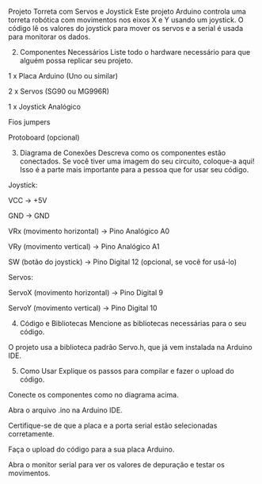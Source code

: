 Projeto Torreta com Servos e Joystick
Este projeto Arduino controla uma torreta robótica com movimentos nos eixos X e Y usando um joystick. O código lê os valores do joystick para mover os servos e a serial é usada para monitorar os dados.

2. Componentes Necessários
Liste todo o hardware necessário para que alguém possa replicar seu projeto.

1 x Placa Arduino (Uno ou similar)

2 x Servos (SG90 ou MG996R)

1 x Joystick Analógico

Fios jumpers

Protoboard (opcional)

3. Diagrama de Conexões
Descreva como os componentes estão conectados. Se você tiver uma imagem do seu circuito, coloque-a aqui! Isso é a parte mais importante para a pessoa que for usar seu código.

Joystick:

VCC -> +5V

GND -> GND

VRx (movimento horizontal) -> Pino Analógico A0

VRy (movimento vertical) -> Pino Analógico A1

SW (botão do joystick) -> Pino Digital 12 (opcional, se você for usá-lo)

Servos:

ServoX (movimento horizontal) -> Pino Digital 9

ServoY (movimento vertical) -> Pino Digital 10

4. Código e Bibliotecas
Mencione as bibliotecas necessárias para o seu código.

O projeto usa a biblioteca padrão Servo.h, que já vem instalada na Arduino IDE.

5. Como Usar
Explique os passos para compilar e fazer o upload do código.

Conecte os componentes como no diagrama acima.

Abra o arquivo .ino na Arduino IDE.

Certifique-se de que a placa e a porta serial estão selecionadas corretamente.

Faça o upload do código para a sua placa Arduino.

Abra o monitor serial para ver os valores de depuração e testar os movimentos.